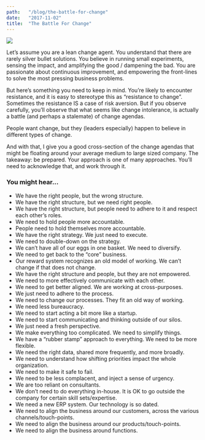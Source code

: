 ```yaml
---
path:	"/blog/the-battle-for-change"
date:	"2017-11-02"
title:	"The Battle For Change"
---
```


![](/images/1*r3M6WtYaGEYbQ-LkIkaWKQ@2x.jpeg)

Let’s assume you are a lean change agent. You understand that there are rarely silver bullet solutions. You believe in running small experiments, sensing the impact, and amplifying the good / dampening the bad. You are passionate about continuous improvement, and empowering the front-lines to solve the most pressing business problems.

But here’s something you need to keep in mind. You’re likely to encounter resistance, and it is easy to stereotype this as “resistance to change”. Sometimes the resistance IS a case of risk aversion. But if you observe carefully, you’ll observe that what seems like change intolerance, is actually a battle (and perhaps a stalemate) of change agendas.

People want change, but they (leaders especially) happen to believe in different types of change.

And with that, I give you a good cross-section of the change agendas that might be floating around your average medium to large sized company. The takeaway: be prepared. Your approach is one of many approaches. You’ll need to acknowledge that, and work through it.

### You might hear…

* We have the right people, but the wrong structure.
* We have the right structure, but we need right people.
* We have the right structure, but people need to adhere to it and respect each other’s roles.
* We need to hold people more accountable.
* People need to hold themselves more accountable.
* We have the right strategy. We just need to execute.
* We need to double-down on the strategy.
* We can’t have all of our eggs in one basket. We need to diversify.
* We need to get back to the “core” business.
* Our reward system recognizes an old model of working. We can’t change if that does not change.
* We have the right structure and people, but they are not empowered.
* We need to more effectively communicate with each other.
* We need to get better aligned. We are working at cross-purposes.
* We just need to adhere to the process.
* We need to change our processes. They fit an old way of working.
* We need less bureaucracy.
* We need to start acting a bit more like a startup.
* We need to start communicating and thinking outside of our silos.
* We just need a fresh perspective.
* We make everything too complicated. We need to simplify things.
* We have a “rubber stamp” approach to everything. We need to be more flexible.
* We need the right data, shared more frequently, and more broadly.
* We need to understand how shifting priorities impact the whole organization.
* We need to make it safe to fail.
* We need to be less complacent, and inject a sense of urgency.
* We are too reliant on consultants.
* We don’t need to do everything in-house. It is OK to go outside the company for certain skill sets/expertise.
* We need a new ERP system. Our technology is so dated.
* We need to align the business around our customers, across the various channels/touch-points.
* We need to align the business around our products/touch-points.
* We need to align the business around functions.
